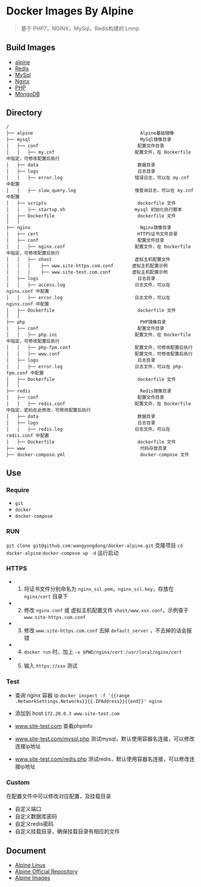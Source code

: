 # Docker Images By Alpine

> 基于 PHP7，NGINX，MySql，Redis构建的 Lnmp

## Build Images

- [alpine](https://github.com/wangyongdong/docker-alpine/tree/master/alpine)
- [Redis](https://github.com/wangyongdong/docker-alpine/tree/master/Redis)
- [MySql](https://github.com/wangyongdong/docker-alpine/tree/master/mysql)
- [Nginx](https://github.com/wangyongdong/docker-alpine/tree/master/nginx)
- [PHP](https://github.com/wangyongdong/docker-alpine/tree/master/php)
- [MongoDB](https://github.com/wangyongdong/docker-alpine/tree/master/mongodb)

## Directory

```text
/
├── alpine                                        Alpine基础镜像
├── mysql                                         MySql镜像目录
│   ├── conf                                     配置文件目录
│   │   ├── my.cnf                              配置文件，在 Dockerfile 中指定，可修改配置后执行
│   ├── data                                     数据目录
│   ├── logs                                     日志目录
│   │   ├── error.log                           错误日志，可以在 my.cnf 中配置
│   │   ├── slow_query.log                      慢查询日志，可以在 my.cnf 中配置
│   ├── scripts                                  dockerfile 文件
│   │   ├── startup.sh                          mysql 初始化执行脚本
│   ├── Dockerfile                               dockerfile 文件
│   │ 
├── nginx                                         Nginx镜像目录
│   ├── cert                                     HTTPS证书文件目录
│   ├── conf                                     配置文件目录
│   │   ├── nginx.conf                          配置文件，在 Dockerfile 中指定，可修改配置后执行
│   │   ├── vhost                               虚拟主机配置文件
│   │   │    ├── www.site-https.com.conf       虚拟主机配置示例
│   │   │    ├── www.site-test.com.conf        虚拟主机配置示例
│   ├── logs                                     日志目录
│   │   ├── access.log                          日志文件，可以在 nginx.conf 中配置
│   │   ├── error.log                           日志文件，可以在 nginx.conf 中配置
│   ├── Dockerfile                               dockerfile 文件
│   │ 
├── php                                           PHP镜像目录
│   ├── conf                                     配置文件目录
│   │   ├── php.ini                             配置文件，在 Dockerfile 中指定，可修改配置后执行
│   │   ├── php-fpm.conf                        配置文件，可修改配置后执行
│   │   ├── www.conf                            配置文件，可修改配置后执行
│   ├── logs                                     日志目录
│   │   ├── error.log                           日志文件，可以在 php-fpm.conf 中配置
│   ├── Dockerfile                               dockerfile 文件
│   │   
├── redis                                         Redis镜像目录
│   ├── conf                                     配置文件目录
│   │   ├── redis.conf                          配置文件，在 Dockerfile 中指定，密码在此修改，可修改配置后执行
│   ├── data                                     数据目录
│   ├── logs                                     日志目录
│   │   ├── redis.log                           日志文件，可以在 redis.conf 中配置
│   ├── Dockerfile                               dockerfile 文件
├── www                                           代码存放目录
├── docker-compose.yml                            docker-compose 文件
```

## Use

### Require

- `git`
- `docker`
- `docker-compose`

### RUN

`git clone git@github.com:wangyongdong/docker-alpine.git` 克隆项目
`cd docker-alpine`
`docker-compose up -d` 运行启动

### HTTPS

- 1. 将证书文件分别命名为 `nginx_ssl.pem`，`nginx_ssl.key`，存放在 `nginx/cert` 目录下
- 2. 修改 `nginx.conf` 或 虚拟主机配置文件 `vhost/www.xxx.conf`，示例查于 `www.site-https.com.conf`
- 3. 修改 `www.site-https.com.conf` 去掉 `default_server` ，不去掉的话会报错
- 4. `docker run` 时，加上 `-v $PWD/nginx/cert:/usr/local/nginx/cert`
- 5. 输入 `https://xxx` 测试

### Test

- 查询 nginx 容器 ip `docker inspect -f '{{range .NetworkSettings.Networks}}{{.IPAddress}}{{end}}' nginx`
- 添加到 host `172.20.0.3 www.site-test.com`

- www.site-test.com 查看phpinfo
- www.site-test.com/mysql.php 测试mysql，默认使用容器名连接，可以修改连接ip地址
- www.site-test.com/redis.php 测试redis，默认使用容器名连接，可以修改连接ip地址
    
### Custom
   
在配置文件中可以修改对应配置，及挂载目录    
   
- 自定义端口
- 自定义数据库密码
- 自定义redis密码
- 自定义挂载目录，确保挂载目录有相应的文件
   
## Document

- [Alpine Linux](https://alpinelinux.org/)
- [Alpine Official Repository](https://hub.docker.com/_/alpine/)
- [Alpine Images](https://store.docker.com/images/alpine)

